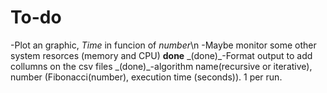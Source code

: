 # To-do
  -Plot an graphic, *Time* in funcion of *number*\n
  -Maybe monitor some other system resorces (memory and CPU)
**done**
\_(done)\_-Format output to add collumns on the csv files
    \_(done)\_-algorithm name(recursive or iterative), number (Fibonacci(number), execution time (seconds)). 1 per run.
